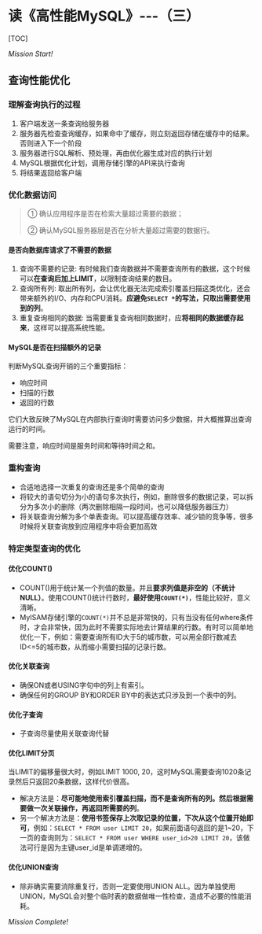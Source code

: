 # 读《高性能MySQL》---（三）

[TOC]

*Mission Start!*

## 查询性能优化

### 理解查询执行的过程

1. 客户端发送一条查询给服务器
2. 服务器先检查查询缓存，如果命中了缓存，则立刻返回存储在缓存中的结果。否则进入下一个阶段
3. 服务器进行SQL解析、预处理，再由优化器生成对应的执行计划
4. MySQL根据优化计划，调用存储引擎的API来执行查询
5. 将结果返回给客户端

### 优化数据访问

> ① 确认应用程序是否在检索大量超过需要的数据；
> 
> ② 确认MySQL服务器层是否在分析大量超过需要的数据行。                                                                       
                                                                       
#### 是否向数据库请求了不需要的数据

1. 查询不需要的记录: 有时候我们查询数据并不需要查询所有的数据，这个时候可以**在查询后加上LIMIT**，以限制查询结果的数目。    
2. 查询所有列: 取出所有列，会让优化器无法完成索引覆盖扫描这类优化，还会带来额外的I/O、内存和CPU消耗。**应避免```SELECT *```的写法，只取出需要使用到的列**。    
3. 重复查询相同的数据: 当需要重复查询相同数据时，应**将相同的数据缓存起来**，这样可以提高系统性能。   

#### MySQL是否在扫描额外的记录

判断MySQL查询开销的三个重要指标：

* 响应时间
* 扫描的行数
* 返回的行数

它们大致反映了MySQL在内部执行查询时需要访问多少数据，并大概推算出查询运行的时间。    

需要注意，响应时间是服务时间和等待时间之和。

### 重构查询

* 合适地选择一次重复的查询还是多个简单的查询
* 将较大的语句切分为小的语句多次执行，例如，删除很多的数据记录，可以拆分为多次小的删除（两次删除相隔一段时间，也可以降低服务器压力）
* 将关联查询分解为多个单表查询。可以提高缓存效率、减少锁的竞争等，很多时候将关联查询放到应用程序中将会更加高效

### 特定类型查询的优化

#### 优化COUNT()

* COUNT()用于统计某一个列值的数量。并且**要求列值是非空的（不统计NULL）**。使用COUNT()统计行数时，**最好使用```COUNT(*)```**，性能比较好，意义清晰。
* MyISAM存储引擎的```COUNT(*)```并不总是非常快的，只有当没有任何where条件时，才会非常快，因为此时不需要实际地去计算结果的行数。有时可以简单地优化一下，例如：需要查询所有ID大于5的城市数，可以用全部行数减去ID<=5的城市数，从而缩小需要扫描的记录行数。

#### 优化关联查询

* 确保ON或者USING字句中的列上有索引。
* 确保任何的GROUP BY和ORDER BY中的表达式只涉及到一个表中的列。

#### 优化子查询

* 子查询尽量使用关联查询代替

#### 优化LIMIT分页

当LIMIT的偏移量很大时，例如LIMIT 1000, 20，这时MySQL需要查询1020条记录然后只返回20条数据，这样代价很高。

* 解决方法是：**尽可能地使用索引覆盖扫描，而不是查询所有的列。然后根据需要做一次关联操作，再返回所需要的列**。
* 另一个解决方法是：**使用书签保存上次取记录的位置，下次从这个位置开始即可**，例如：```SELECT * FROM user LIMIT 20```，如果前面语句返回的是1~20，下一页的查询则为：```SELECT * FROM user WHERE user_id>20 LIMIT 20```，该做法可行是因为主键user_id是单调递增的。


#### 优化UNION查询

* 除非确实需要消除重复行，否则一定要使用UNION ALL。因为单独使用UNION，MySQL会对整个临时表的数据做唯一性检查，造成不必要的性能消耗。

*Mission Complete!*